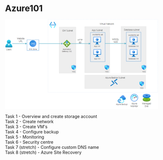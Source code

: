 # Azure101  

![Azure101](AzureCore101-Session0.png)

Task 1 - Overview and create storage account  
Task 2 - Create network  
Task 3 - Create VM's  
Task 4 - Configure backup  
Task 5 - Monitoring  
Task 6 - Security centre  
Task 7 (stretch) - Configure custom DNS name  
Task 8 (stretch) - Azure Site Recovery  
